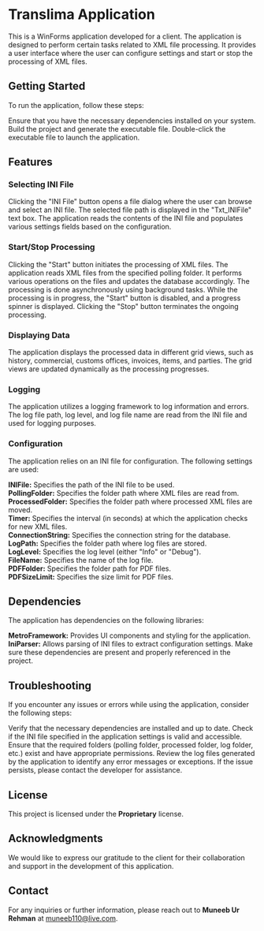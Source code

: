 # Translima Application
This is a WinForms application developed for a client. The application is designed to perform certain tasks related to XML file processing. It provides a user interface where the user can configure settings and start or stop the processing of XML files.

## Getting Started
To run the application, follow these steps:

Ensure that you have the necessary dependencies installed on your system.
Build the project and generate the executable file.
Double-click the executable file to launch the application.
## Features
### Selecting INI File
Clicking the "INI File" button opens a file dialog where the user can browse and select an INI file.
The selected file path is displayed in the "Txt_INIFile" text box.
The application reads the contents of the INI file and populates various settings fields based on the configuration.
### Start/Stop Processing
Clicking the "Start" button initiates the processing of XML files.
The application reads XML files from the specified polling folder.
It performs various operations on the files and updates the database accordingly.
The processing is done asynchronously using background tasks.
While the processing is in progress, the "Start" button is disabled, and a progress spinner is displayed.
Clicking the "Stop" button terminates the ongoing processing.
### Displaying Data
The application displays the processed data in different grid views, such as history, commercial, customs offices, invoices, items, and parties.
The grid views are updated dynamically as the processing progresses.
### Logging
The application utilizes a logging framework to log information and errors.
The log file path, log level, and log file name are read from the INI file and used for logging purposes.
### Configuration
The application relies on an INI file for configuration. The following settings are used:

**INIFile:** Specifies the path of the INI file to be used.  
**PollingFolder:** Specifies the folder path where XML files are read from.  
**ProcessedFolder:** Specifies the folder path where processed XML files are moved.  
**Timer:** Specifies the interval (in seconds) at which the application checks for new XML files.  
**ConnectionString:** Specifies the connection string for the database.  
**LogPath:** Specifies the folder path where log files are stored.  
**LogLevel:** Specifies the log level (either "Info" or "Debug").  
**FileName:** Specifies the name of the log file.  
**PDFFolder:** Specifies the folder path for PDF files.  
**PDFSizeLimit:** Specifies the size limit for PDF files.  
## Dependencies
The application has dependencies on the following libraries:

**MetroFramework:** Provides UI components and styling for the application.
**IniParser:** Allows parsing of INI files to extract configuration settings.
Make sure these dependencies are present and properly referenced in the project.

## Troubleshooting
If you encounter any issues or errors while using the application, consider the following steps:

Verify that the necessary dependencies are installed and up to date.
Check if the INI file specified in the application settings is valid and accessible.
Ensure that the required folders (polling folder, processed folder, log folder, etc.) exist and have appropriate permissions.
Review the log files generated by the application to identify any error messages or exceptions.
If the issue persists, please contact the developer for assistance.

## License
This project is licensed under the **Proprietary** license.

## Acknowledgments
We would like to express our gratitude to the client for their collaboration and support in the development of this application.

## Contact
For any inquiries or further information, please reach out to **Muneeb Ur Rehman** at muneeb110@live.com.
